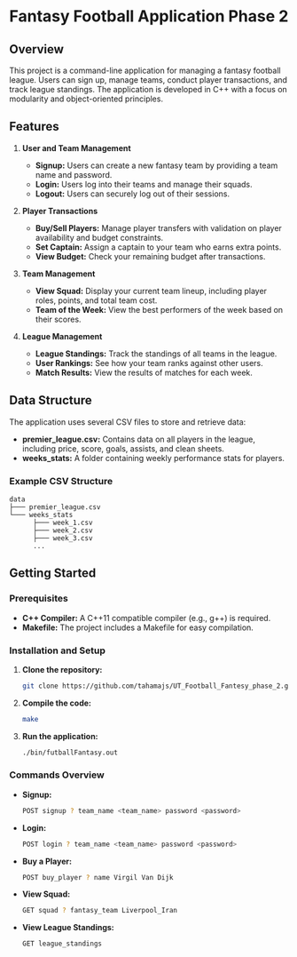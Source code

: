 # Fantasy Football Application Phase 2

## Overview

This project is a command-line application for managing a fantasy football league. Users can sign up, manage teams, conduct player transactions, and track league standings. The application is developed in C++ with a focus on modularity and object-oriented principles.

## Features

1. **User and Team Management**

   - **Signup:** Users can create a new fantasy team by providing a team name and password.
   - **Login:** Users log into their teams and manage their squads.
   - **Logout:** Users can securely log out of their sessions.
2. **Player Transactions**

   - **Buy/Sell Players:** Manage player transfers with validation on player availability and budget constraints.
   - **Set Captain:** Assign a captain to your team who earns extra points.
   - **View Budget:** Check your remaining budget after transactions.
3. **Team Management**

   - **View Squad:** Display your current team lineup, including player roles, points, and total team cost.
   - **Team of the Week:** View the best performers of the week based on their scores.
4. **League Management**

   - **League Standings:** Track the standings of all teams in the league.
   - **User Rankings:** See how your team ranks against other users.
   - **Match Results:** View the results of matches for each week.

## Data Structure

The application uses several CSV files to store and retrieve data:

- **premier_league.csv:** Contains data on all players in the league, including price, score, goals, assists, and clean sheets.
- **weeks_stats:** A folder containing weekly performance stats for players.

### Example CSV Structure

```plaintext
data
├─── premier_league.csv
└─── weeks_stats
      ├─── week_1.csv
      ├─── week_2.csv
      ├─── week_3.csv
      ...
```

## Getting Started

### Prerequisites

- **C++ Compiler:** A C++11 compatible compiler (e.g., g++) is required.
- **Makefile:** The project includes a Makefile for easy compilation.

### Installation and Setup

1. **Clone the repository:**

   ```bash
   git clone https://github.com/tahamajs/UT_Football_Fantesy_phase_2.git
   ```
2. **Compile the code:**

   ```bash
   make
   ```
3. **Run the application:**

   ```bash
   ./bin/futballFantasy.out
   ```

### Commands Overview

- **Signup:**

  ```bash
  POST signup ? team_name <team_name> password <password>
  ```
- **Login:**

  ```bash
  POST login ? team_name <team_name> password <password>
  ```
- **Buy a Player:**

  ```bash
  POST buy_player ? name Virgil Van Dijk
  ```
- **View Squad:**

  ```bash
  GET squad ? fantasy_team Liverpool_Iran
  ```
- **View League Standings:**

  ```bash
  GET league_standings
  ```
